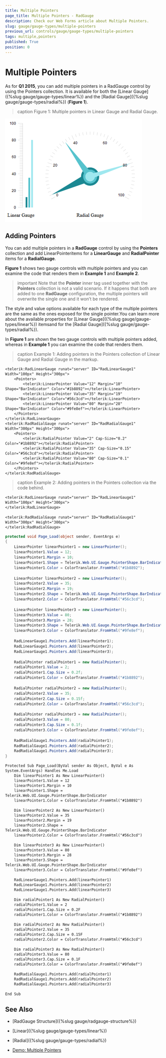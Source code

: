 ```yaml
---
title: Multiple Pointers
page_title: Multiple Pointers - RadGauge
description: Check our Web Forms article about Multiple Pointers.
slug: gauge/gauge-types/multiple-pointers
previous_url: controls/gauge/gauge-types/multiple-pointers
tags: multiple,pointers
published: True
position: 0
---
```


# Multiple Pointers

As for **Q1 2015**, you can add multiple pointers in a	RadGauge control by using the Pointers collection. It is available for	both the [Linear Gauge]({%slug gauge/gauge-types/linear%}) and the [Radial Gauge]({%slug gauge/gauge-types/radial%}) (**Figure 1**).

>caption Figure 1: Multiple pointers in Linear Gauge and Radial Gauge.

![gauge-multiple-pointers](../images/gauge-multiple-pointers.png)

## Adding Pointers

You can add multiple pointers in a **RadGauge** control by using the **Pointers** collection and add LinearPointeritems for a **LinearGauge** and **RadialPointer** items for a **RadialGauge**.

**Figure 1** shows two gauge controls with multiple pointers and you can examine the code that renders them in **Example 1** and **Example 2**.

>important Note that the **Pointer** inner tag used together with the **Pointers** collection is not a valid scenario.	If it happens that both are added to one **RadGauge** configuration, the multiple pointers will overwrite	the single one and it won’t be rendered.

The style and value options available for each type of the multiple pointers are the same as the ones exposed for the single pointer.You can learn more about the available properties for [Linear Gauge]({%slug gauge/gauge-types/linear%}) itemsand for the [Radial Gauge]({%slug gauge/gauge-types/radial%}).

In **Figure 1** are shown the two gauge controls with multiple pointers added, whereas in	**Example 1** you can examine the code that renders them.

>caption Example 1: Adding pointers in the Pointers collection of Linear Gauge and Radial Gauge in the markup.

````ASP.NET
<telerik:RadLinearGauge runat="server" ID="RadLinearGauge1" Width="100px" Height="300px">
	<Pointers>
		<telerik:LinearPointer Value="12" Margin="10" Shape="BarIndicator" Color="#1b8892"></telerik:LinearPointer>
		<telerik:LinearPointer Value="35" Margin="19" Shape="BarIndicator" Color="#56c3cd"></telerik:LinearPointer>
		<telerik:LinearPointer Value="80" Margin="28" Shape="BarIndicator" Color="#9fe8ef"></telerik:LinearPointer>
	</Pointers>
</telerik:RadLinearGauge>
<telerik:RadRadialGauge runat="server" ID="RadRadialGauge1" Width="300px" Height="300px">
	<Pointers>
		<telerik:RadialPointer Value="2" Cap-Size="0.2" Color="#1b8892"></telerik:RadialPointer>
		<telerik:RadialPointer Value="35" Cap-Size="0.15" Color="#56c3cd"></telerik:RadialPointer>
		<telerik:RadialPointer Value="80" Cap-Size="0.1" Color="#9fe8ef"></telerik:RadialPointer>
	</Pointers>
</telerik:RadRadialGauge>
````

>caption Example 2: Adding pointers in the Pointers collection via the code behind.

````ASP.NET
<telerik:RadLinearGauge runat="server" ID="RadLinearGauge1" Width="100px" Height="300px">
</telerik:RadLinearGauge>

<telerik:RadRadialGauge runat="server" ID="RadRadialGauge1" Width="300px" Height="300px">
</telerik:RadRadialGauge>
````

````C#
protected void Page_Load(object sender, EventArgs e)
{
	LinearPointer linearPointer1 = new LinearPointer();
	linearPointer1.Value = 12;
	linearPointer1.Margin = 10;
	linearPointer1.Shape = Telerik.Web.UI.Gauge.PointerShape.BarIndicator;
	linearPointer1.Color = ColorTranslator.FromHtml("#1b8892");

	LinearPointer linearPointer2 = new LinearPointer();
	linearPointer2.Value = 35;
	linearPointer2.Margin = 19;
	linearPointer2.Shape = Telerik.Web.UI.Gauge.PointerShape.BarIndicator;
	linearPointer2.Color = ColorTranslator.FromHtml("#56c3cd");

	LinearPointer linearPointer3 = new LinearPointer();
	linearPointer3.Value = 80;
	linearPointer3.Margin = 28;
	linearPointer3.Shape = Telerik.Web.UI.Gauge.PointerShape.BarIndicator;
	linearPointer3.Color = ColorTranslator.FromHtml("#9fe8ef");

	RadLinearGauge1.Pointers.Add(linearPointer1);
	RadLinearGauge1.Pointers.Add(linearPointer2);
	RadLinearGauge1.Pointers.Add(linearPointer3);

	RadialPointer radialPointer1 = new RadialPointer();
	radialPointer1.Value = 2;
	radialPointer1.Cap.Size = 0.2f;
	radialPointer1.Color = ColorTranslator.FromHtml("#1b8892");

	RadialPointer radialPointer2 = new RadialPointer();
	radialPointer2.Value = 35;
	radialPointer2.Cap.Size = 0.15f;
	radialPointer2.Color = ColorTranslator.FromHtml("#56c3cd");

	RadialPointer radialPointer3 = new RadialPointer();
	radialPointer3.Value = 80;
	radialPointer3.Cap.Size = 0.1f;
	radialPointer3.Color = ColorTranslator.FromHtml("#9fe8ef");

	RadRadialGauge1.Pointers.Add(radialPointer1);
	RadRadialGauge1.Pointers.Add(radialPointer2);
	RadRadialGauge1.Pointers.Add(radialPointer3);
}
````
````VB
Protected Sub Page_Load(ByVal sender As Object, ByVal e As System.EventArgs) Handles Me.Load
	Dim linearPointer1 As New LinearPointer()
	linearPointer1.Value = 12
	linearPointer1.Margin = 10
	linearPointer1.Shape = Telerik.Web.UI.Gauge.PointerShape.BarIndicator
	linearPointer1.Color = ColorTranslator.FromHtml("#1b8892")

	Dim linearPointer2 As New LinearPointer()
	linearPointer2.Value = 35
	linearPointer2.Margin = 19
	linearPointer2.Shape = Telerik.Web.UI.Gauge.PointerShape.BarIndicator
	linearPointer2.Color = ColorTranslator.FromHtml("#56c3cd")

	Dim linearPointer3 As New LinearPointer()
	linearPointer3.Value = 80
	linearPointer3.Margin = 28
	linearPointer3.Shape = Telerik.Web.UI.Gauge.PointerShape.BarIndicator
	linearPointer3.Color = ColorTranslator.FromHtml("#9fe8ef")

	RadLinearGauge1.Pointers.Add(linearPointer1)
	RadLinearGauge1.Pointers.Add(linearPointer2)
	RadLinearGauge1.Pointers.Add(linearPointer3)

	Dim radialPointer1 As New RadialPointer()
	radialPointer1.Value = 2
	radialPointer1.Cap.Size = 0.2F
	radialPointer1.Color = ColorTranslator.FromHtml("#1b8892")

	Dim radialPointer2 As New RadialPointer()
	radialPointer2.Value = 35
	radialPointer2.Cap.Size = 0.15F
	radialPointer2.Color = ColorTranslator.FromHtml("#56c3cd")

	Dim radialPointer3 As New RadialPointer()
	radialPointer3.Value = 80
	radialPointer3.Cap.Size = 0.1F
	radialPointer3.Color = ColorTranslator.FromHtml("#9fe8ef")

	RadRadialGauge1.Pointers.Add(radialPointer1)
	RadRadialGauge1.Pointers.Add(radialPointer2)
	RadRadialGauge1.Pointers.Add(radialPointer3)

End Sub
````

## See Also

 * [RadGauge Structure]({%slug gauge/radgauge-structure%})

 * [Linear]({%slug gauge/gauge-types/linear%})

 * [Radial]({%slug gauge/gauge-types/radial%})

 * [Demo: Multiple Pointers](https://demos.telerik.com/aspnet-ajax/gauge/examples/multiplepointers/defaultcs.aspx)
